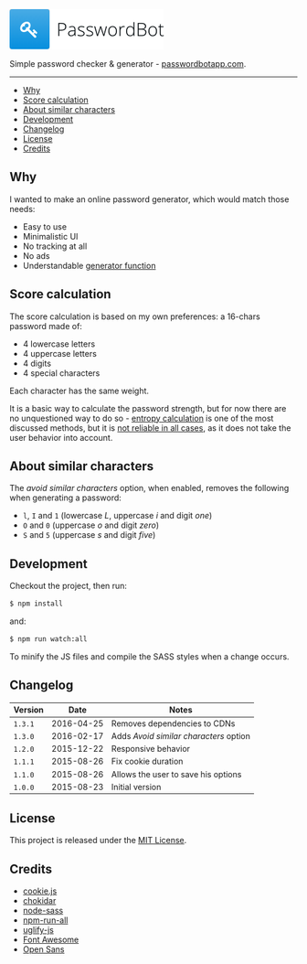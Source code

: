 ![PasswordBot](logo.png)

Simple password checker & generator - [passwordbotapp.com](http://passwordbotapp.com).

---

* [Why](#why)
* [Score calculation](#score-calculation)
* [About similar characters](#about-similar-characters)
* [Development](#development)
* [Changelog](#changelog)
* [License](#license)
* [Credits](#credits)

## Why

I wanted to make an online password generator, which would match those needs:

* Easy to use
* Minimalistic UI
* No tracking at all
* No ads
* Understandable [generator function](assets/js/src/generator.js)

## Score calculation

The score calculation is based on my own preferences: a 16-chars password made of:

* 4 lowercase letters
* 4 uppercase letters
* 4 digits
* 4 special characters

Each character has the same weight.

It is a basic way to calculate the password strength, but for now there are no unquestioned way to do so - [entropy calculation](https://en.wikipedia.org/wiki/Password_strength#Entropy_as_a_measure_of_password_strength) is one of the most discussed methods, but it is [not reliable in all cases](https://diogomonica.com/posts/password-security-why-the-horse-battery-staple-is-not-correct/), as it does not take the user behavior into account.

## About similar characters

The *avoid similar characters* option, when enabled, removes the following when generating a password:

* `l`, `I` and `1` (lowercase *L*, uppercase *i* and digit *one*)
* `O` and `0` (uppercase *o* and digit *zero*)
* `S` and `5` (uppercase *s* and digit *five*)

## Development

Checkout the project, then run:

```bash
$ npm install
```

and:

```bash
$ npm run watch:all
```

To minify the JS files and compile the SASS styles when a change occurs.

## Changelog

| Version | Date | Notes |
| --- | --- | --- |
| `1.3.1` | 2016-04-25 | Removes dependencies to CDNs |
| `1.3.0` | 2016-02-17 | Adds *Avoid similar characters* option |
| `1.2.0` | 2015-12-22 | Responsive behavior |
| `1.1.1` | 2015-08-26 | Fix cookie duration |
| `1.1.0` | 2015-08-26 | Allows the user to save his options |
| `1.0.0` | 2015-08-23 | Initial version |

## License

This project is released under the [MIT License](license.md).

## Credits

* [cookie.js](https://github.com/js-coder/cookie.js)
* [chokidar](https://github.com/kimmobrunfeldt/chokidar-cli)
* [node-sass](https://github.com/sass/node-sass)
* [npm-run-all](https://github.com/mysticatea/npm-run-all)
* [uglify-js](https://github.com/mishoo/UglifyJS2)
* [Font Awesome](http://fontawesome.io/)
* [Open Sans](http://www.opensans.com/)
